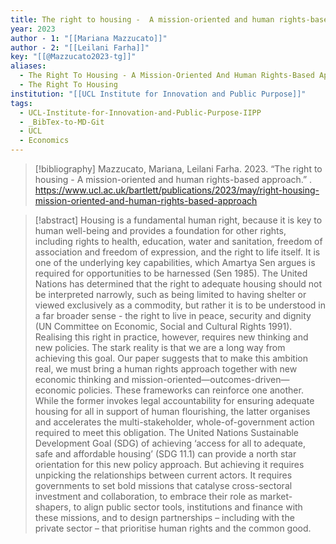 ```yaml
---
title: The right to housing -  A mission-oriented and human rights-based approach
year: 2023
author - 1: "[[Mariana Mazzucato]]"
author - 2: "[[Leilani Farha]]"
key: "[[@Mazzucato2023-tg]]"
aliases:
  - The Right To Housing - A Mission-Oriented And Human Rights-Based Approach
  - The Right To Housing
institution: "[[UCL Institute for Innovation and Public Purpose]]"
tags:
  - UCL-Institute-for-Innovation-and-Public-Purpose-IIPP
  - _BibTex-to-MD-Git
  - UCL
  - Economics
---
```


> [!bibliography]
> Mazzucato, Mariana, Leilani Farha. 2023. “The right to housing -  A mission-oriented and human rights-based approach.” . https://www.ucl.ac.uk/bartlett/publications/2023/may/right-housing-mission-oriented-and-human-rights-based-approach

> [!abstract]
> Housing is a fundamental human right, because it is key to human well-being and provides a foundation for other rights, including rights to health, education, water and sanitation, freedom of association and freedom of expression, and the right to life itself. It is one of the underlying key capabilities, which Amartya Sen argues is required for opportunities to be harnessed (Sen 1985). The United Nations has determined that the right to adequate housing should not be interpreted narrowly, such as being limited to having shelter or viewed exclusively as a commodity, but rather it is to be understood in a far broader sense -  the right to live in peace, security and dignity (UN Committee on Economic, Social and Cultural Rights 1991). Realising this right in practice, however, requires new thinking and new policies. The stark reality is that we are a long way from achieving this goal. Our paper suggests that to make this ambition real, we must bring a human rights approach together with new economic thinking and mission-oriented—outcomes-driven— economic policies. These frameworks can reinforce one another. While the former invokes legal accountability for ensuring adequate housing for all in support of human flourishing, the latter organises and accelerates the multi-stakeholder, whole-of-government action required to meet this obligation. The United Nations Sustainable Development Goal (SDG) of achieving ‘access for all to adequate, safe and affordable housing’ (SDG 11.1) can provide a north star orientation for this new policy approach. But achieving it requires unpicking the relationships between current actors. It requires governments to set bold missions that catalyse cross-sectoral investment and collaboration, to embrace their role as market-shapers, to align public sector tools, institutions and finance with these missions, and to design partnerships – including with the private sector – that prioritise human rights and the common good.